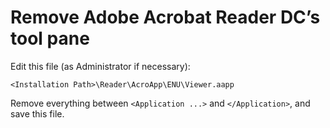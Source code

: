 ---
---

# Remove Adobe Acrobat Reader DC’s tool pane

Edit this file (as Administrator if necessary):

    <Installation Path>\Reader\AcroApp\ENU\Viewer.aapp

Remove everything between `<Application ...>` and `</Application>`, and save this file.

